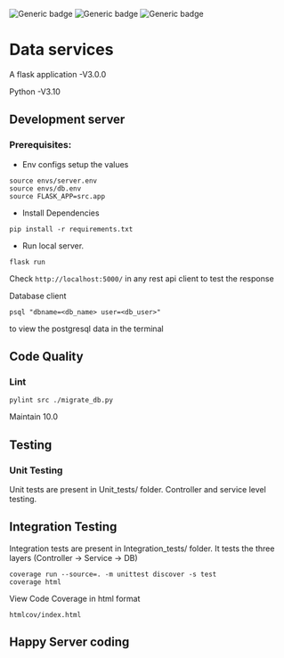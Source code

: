 ![Generic badge](https://img.shields.io/badge/Build-PASSED-green.svg)  ![Generic badge](https://img.shields.io/badge/Coverage-100%25-green.svg) ![Generic badge](https://img.shields.io/badge/Language-Python-green.svg)

# Data services

A flask application -V3.0.0

Python -V3.10

## Development server

### Prerequisites:

* Env configs
  setup the values

```commandline
source envs/server.env
source envs/db.env
source FLASK_APP=src.app
```

* Install Dependencies

```commandline
pip install -r requirements.txt
```

* Run local server.

```commandline
flask run
```

Check ` http://localhost:5000/ ` in any rest api client to test the response

Database client

```commandline
psql "dbname=<db_name> user=<db_user>"
```

to view the postgresql data in the terminal

## Code Quality

### Lint

```commandline
pylint src ./migrate_db.py 
```

Maintain 10.0

## Testing

### Unit Testing

Unit tests are present in Unit_tests/ folder.
Controller and service level testing.

## Integration Testing

Integration tests are present in Integration_tests/ folder.
It tests the three layers (Controller -> Service -> DB)

```commandline
coverage run --source=. -m unittest discover -s test 
coverage html
```

View Code Coverage in html format

`htmlcov/index.html`

## Happy Server coding
